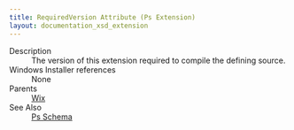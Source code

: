 ```yaml
---
title: RequiredVersion Attribute (Ps Extension)
layout: documentation_xsd_extension
---
```

<dl>
  <dt>Description</dt>
  <dd>         The version of this extension required to compile the defining source.       </dd>
  <dt>Windows Installer references</dt>
  <dd>None</dd>
  <dt>Parents</dt>
  <dd>
    <a href="../wix/">Wix</a>
  </dd>
  <dt>See Also</dt>
  <dd>
    <a href="../ps">Ps Schema</a>
  </dd>
</dl>
